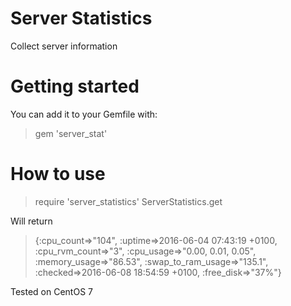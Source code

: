 # Server Statistics
Collect server information

# Getting started

You can add it to your Gemfile with:
> gem 'server_stat'

# How to use
> require 'server_statistics'
> ServerStatistics.get

Will return 
> {:cpu_count=>"104", :uptime=>2016-06-04 07:43:19 +0100, :cpu_rvm_count=>"3", :cpu_usage=>"0.00, 0.01, 0.05", :memory_usage=>"86.53", :swap_to_ram_usage=>"135.1", :checked=>2016-06-08 18:54:59 +0100, :free_disk=>"37%"}

Tested on CentOS 7
